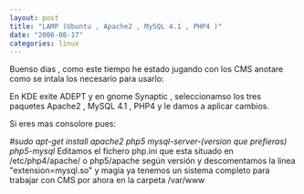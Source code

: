 ```yaml
---
layout: post
title: "LAMP (Ubuntu , Apache2 , MySQL 4.1 , PHP4 )"
date: "2006-08-17"
categories: linux
---
```


Buenso dias , como este tiempo he estado jugando con los CMS anotare como se intala los necesario para usarlo:

En KDE exite ADEPT y en gnome Synaptic , seleccionamso los tres paquetes Apache2 , MySQL 4.1 , PHP4 y le damos a aplicar cambios.

Si eres mas consolore pues:

_#sudo apt-get install apache2 php5 mysql-server-(version que prefieras) php5-mysql_ Editamos el fichero php.ini que esta situado en /etc/php4/apache/ o php5/apache según versión y descomentamos la linea "extension=mysql.so" y magia ya tenemos un sistema completo para trabajar con CMS por ahora en la carpeta /var/www
